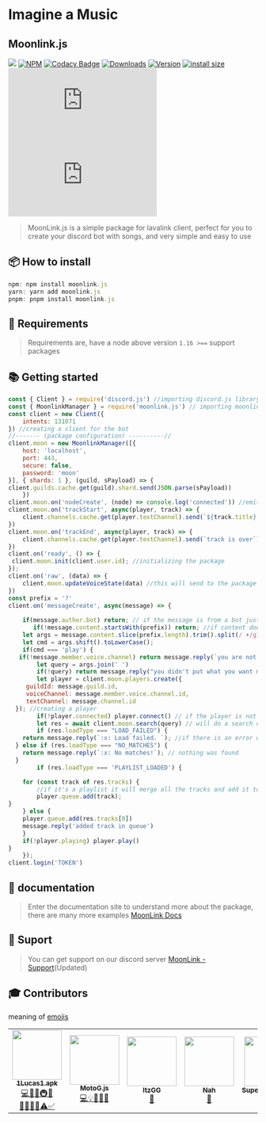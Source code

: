 # Imagine a Music
## Moonlink.js

<img src='https://cdn.discordapp.com/attachments/1019979902411350016/1082098052808052816/114_Sem_Titulo_20230222123935.png'></img>
[![NPM](https://nodei.co/npm/moonlink.js.png)](\[https:/nodei.co/npm/moonlink.js) 
[![Codacy Badge](https://app.codacy.com/project/badge/Grade/7dd9288acdc94dacaa11ad80f36a9bd3)](https://www.codacy.com/gh/1Lucas1apk/moonlink.js/dashboard?utm\_source=github.com\&utm\_medium=referral\&utm\_content=1Lucas1apk/moonlink.js\&utm\_campaign=Badge\_Grade) [![Downloads](https://img.shields.io/npm/dt/moonlink.js.svg?color=3884FF)](https://www.npmjs.com/package/moonlink.js) [![Version](https://img.shields.io/npm/v/moonlink.js.svg?color=3884FF\&label=version)](https://www.npmjs.com/package/moonlink.js) [![install size](https://packagephobia.com/badge?p=moonlink.js)](https://packagephobia.com/result?p=moonlink.js) ![vulnabilites](https://img.shields.io/snyk/vulnerabilities/npm/moonlink.js) ![node](https://img.shields.io/node/v/moonlink.js)

> MoonLink.js is a simple package for lavalink client, perfect for you to create your discord bot with songs, and very simple and easy to use

## 📦 How to install
```js
npm: npm install moonlink.js
yarn: yarn add moonlink.js
pnpm: pnpm install moonlink.js
```
## 🎲 Requirements

> Requirements are, have a node above version `1.16 >==` support packages

## 📚 Getting started
```js
const { Client } = require('discord.js') //importing discord.js library
const { MoonlinkManager } = require('moonlink.js') // importing moonlink.js package 
const client = new Client({
    intents: 131071
}) //creating a client for the bot 
//------- (package configuration) ----------//
client.moon = new MoonlinkManager([{ 
    host: 'localhost', 
    port: 443, 
    secure: false, 
    password: 'moon'
}], { shards: 1 }, (guild, sPayload) => { 
client.guilds.cache.get(guild).shard.send(JSON.parse(sPayload))
    })
client.moon.on('nodeCreate', (node) => console.log('connected')) //emit to the console the node was connected to 
client.moon.on('trackStart', async(player, track) => {
    client.channels.cache.get(player.textChannel).send(`${track.title} is playing now`) //when the player starts it will send a message to the channel where the command was executed
})
client.moon.on('trackEnd', async(player, track) => {
    client.channels.cache.get(player.textChannel).send(`track is over`) //when the player starts it will send a message to the channel where the command was executed
})
client.on('ready', () => {
 client.moon.init(client.user.id); //initializing the package
});
client.on('raw', (data) => {
    client.moon.updateVoiceState(data) //this will send to the package the information needed for the package to work properly 
})
const prefix = '?'
client.on('messageCreate', async(message) => {
    
    if(message.author.bot) return; // if the message is from a bot just ignore it
       if(!message.content.startsWith(prefix)) return; //if content doesn't start with the prefix, make it ignore 
    let args = message.content.slice(prefix.length).trim().split(/ +/g); 
    let cmd = args.shift().toLowerCase();
    if(cmd === 'play') {
   if(!message.member.voice.channel) return message.reply(`you are not on a voice channel`) 
        let query = args.join(' ')
        if(!query) return message.reply("you didn't put what you want me to play")
        let player = client.moon.players.create({
     guildId: message.guild.id,
     voiceChannel: message.member.voice.channel.id,
     textChannel: message.channel.id
  }); //creating a player
        if(!player.connected) player.connect() // if the player is not connected it will connect to the voice channel
        let res = await client.moon.search(query) // will do a search on the video informed in the query
        if (res.loadType === "LOAD_FAILED") {
    return message.reply(`:x: Load failed. `); //if there is an error when loading the tracks, it informs that there is an error
  } else if (res.loadType === "NO_MATCHES") {
    return message.reply(`:x: No matches!`); // nothing was found 
  }
        if (res.loadType === 'PLAYLIST_LOADED') {

    for (const track of res.tracks) {
        //if it's a playlist it will merge all the tracks and add it to the queue
        player.queue.add(track);
}
    } else {
    player.queue.add(res.tracks[0]) 
    message.reply('added track in queue')
    }
    if(!player.playing) player.play()
}
    });
client.login('TOKEN') 
```

## 📖 documentation

> Enter the documentation site to understand more about the package, there are many more examples [MoonLink Docs](https://moonlink.js.org)

## 🎨 Suport

> You can get support on our discord server [MoonLink - Support](https://discord.gg/xQq2A8vku3)(Updated)

## 🎓 Contributors 
meaning of [emojis](https://allcontributors.org/docs/en/emoji-key)

<table>
<tr>
<td align="center"><a href="https://github.com/1Lucas1apk"> <img src="https://cdn.discordapp.com/avatars/978981769661513758/438e182c14d5d28aa87ded076eca2755.webp?size=2048" width="100px;" alt="" /><br> <sub><b>1Lucas1.apk</b></sub><br> </a><a href="https://github.com/1Lucas1apk/Moonlink.js/commits?author=1Lucas1apk" title="Code">💻</a><a href="https://moonlink.js.org" title="Doc">📖</a><a href="https://moonlink.js.org/exemples" title="exemples">💡</a><a href="https://github.com/1Lucas1apk/Moonlink.js" title="infra">🚇</a><a href="https://github.com/1Lucas1apk/moonlink.js" title="ideas">🤔</a><br><a href="https://github.com/1Lucas1apk/moonlink.js" title="maintenance">🚧</a><a href="https://github.com/1Lucas1apk/moonlink.js/issues" title="question">💬</a><a href="https://github.com/1Lucas1apk/moonlink.js/" title="review">👀</a><a href="https://github.com/1Lucas1apk/moonlink.js/" title="Tools">🔧</a><a href="https://github.com/1Lucas1apk/moonlink.js/" title="Test">⚠️</a><a href="https://moonlink.js.org" title="tutorial">✅</a></td>
<td align="center"><a href="https://github.com/motoG100"> <img src="https://cdn.discordapp.com/avatars/882757043142950974/cecf0634ed25da5778312203117f40ac.webp?size=2048" width="100px;" alt="" /><br> <sub><b>MotoG.js</b></sub><br> </a><a href="https://github.com/1Lucas1apk/Moonlink.js/commits?author=motoG100" title="Code">💻</a><a href="https://moonlink.js.org/exemples" title="exemples">💡</a><a href="https://github.com/1Lucas1apk/moonlink.js" title="ideas">🤔</a><a href="https://github.com/1Lucas1apk/moonlink.js/issues" title="question">💬</a><a href="https://moonlink.js.org" title="designer">🎨</a></td>
<td align="center"><a href="https://discord.com/users/912987919357190194"> <img src="https://cdn.discordapp.com/avatars/912987919357190194/bfb477ccd7ab6b4927f6d7e56acf1037.webp?size=2048" width="100px;" alt="" /><br> <sub><b>ItzGG</b></sub><br> </a><a href="https://discord.gg/gPw8ycW5wN" title="Bug">🐛</a></td>
<td align="center"><a href="https://discord.com/users/666270910692720661"> <img src="https://cdn.discordapp.com/avatars/666270910692720661/cf9ce4733dbeb61391eab6b16a56daef.webp?size=2048" width="100px;" alt="" /><br> <sub><b>Nah</b></sub><br> </a><a href="https://discord.com/channels/990369410344701964/1057275443587338262/1057275443587338262" title="Bug">🐛</a></td>
<td align="center"><a href="https://discord.com/users/666270910692720661"> <img src="asset://asset/images/default_avatar_0.png?size=2048" width="100px;" alt="" /><br> <sub><b>SuperPlayerBots</b></sub><br> </a><a href="https://discord.com/channels/990369410344701964/1070454617294516284/1071695070639702056" title="Bug">🐛</a></td>

</tr>
</table>
